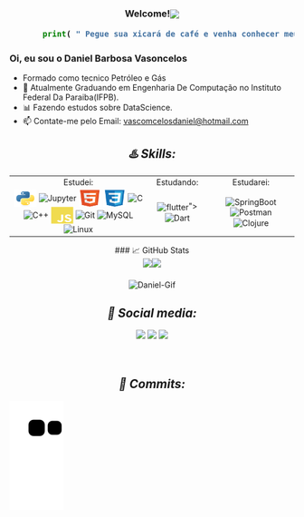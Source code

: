 <h3>
<p align="center">Welcome!<img align="center" src="https://pa1.narvii.com/6617/143a90ed417324ed052b981c2b7ee4878c8e1506_hq.gif" height="75px"/></p>
<div align="center"> 
  
  ```python
         print( " Pegue sua xicará de café e venha conhecer meu portfólio!! ♨️ " );
  ```

</div>

### Oi, eu sou o Daniel Barbosa Vasoncelos

-  Formado como tecnico Petróleo e Gás
- 🔭 Atualmente Graduando em Engenharia De Computação no Instituto Federal Da Paraiba(IFPB).
- 📊 Fazendo estudos sobre DataScience.
- 📫 Contate-me pelo Email: vascomcelosdaniel@hotmail.com


<h2 align="center"><i> ♨️ Skills: </i></h2>                         
<div align="center">
  <table>
     <tr>
        <td align="center">Estudei:</td>
        <td align="center">Estudando:</td>
        <td align="center">Estudarei:</td>
      </tr>
      <tr>
        <td align="center">             
          <img align="center"  title="Daniel_Python" alt="Python" height="30" width="40" src="https://raw.githubusercontent.com/devicons/devicon/master/icons/python/python-original.svg"> 
          <img align="center" title="Daniel_Jupyter" alt="Jupyter" height"30" width="35" src="https://cdn.jsdelivr.net/gh/devicons/devicon/icons/jupyter/jupyter-original-wordmark.svg">
          <img align="center" title="Daniel_HTML5" alt="HTML" height="30" width="40" src="https://raw.githubusercontent.com/devicons/devicon/master/icons/html5/html5-original.svg">
          <img align="center"  title="Daniel_CSS3" alt="CSS" height="30" width="40" src="https://raw.githubusercontent.com/devicons/devicon/master/icons/css3/css3-original.svg">
          <img align="center" title="Daniel_C" alt="C" height="30" width="40" src="https://cdn.jsdelivr.net/gh/devicons/devicon/icons/c/c-line.svg">
          <img align="center" title="Daniel_Cplusplus" alt="C++" height="30" width="40" src="https://brandslogos.com/wp-content/uploads/thumbs/c-logo-vector.svg">
          <img align="center" title="Daniel_JavaScript" alt="JS" height="30" width="40" src="https://raw.githubusercontent.com/devicons/devicon/master/icons/javascript/javascript-plain.svg">
          <img align="center" title="Daniel_Git" alt="Git" height="30" width="40" src="https://cdn.jsdelivr.net/gh/devicons/devicon/icons/git/git-original.svg">
          <img align="center" title="Daniel_MySQL" alt="MySQL" height="30" width="40" src="https://www.freepnglogos.com/uploads/logo-mysql-png/logo-mysql-mysql-logo-png-images-are-download-crazypng-21.png">
          <img align="center" title="Daniel_Linux" alt="Linux" height="30" width="40" src="https://cdn-icons-png.flaticon.com/512/6124/6124995.png"> 
        </td>  
      </td>
      <td align="center">
        <img align="center" title="Daniel_flutter" alt="flutter" height="30" width="40" src="
            <img src="https://cdn.jsdelivr.net/gh/devicons/devicon@latest/icons/flutter/flutter-original.svg" />">
        <img align="center" title="Daniel_Dart" alt="Dart" height="30" width="40" src="https://cdn.jsdelivr.net/gh/devicons/devicon/icons/dart/dart-original.svg">
      </td>   
      <td align="center">
       <img align="center" title="Daniel_SpringBoot" alt="SpringBoot" height="30" width="40" src="https://images.g2crowd.com/uploads/product/image/large_detail/large_detail_9d63a0ed04b871d3dacc8647b7f0927d/spring-boot.png">
       <img align="center" title="Daniel_Postman" alt="Postman" height="30" width="40" src="https://seeklogo.com/images/P/postman-logo-0087CA0D15-seeklogo.com.png">
       <img align="center" title="Daniel_Clojure" alt="Clojure" height="30" width="40" src="https://upload.wikimedia.org/wikipedia/commons/thumb/5/5d/Clojure_logo.svg/256px-Clojure_logo.svg.png">
    </td>
    </tr>
  </table>
</div>

<div align="center">
### &#x1f4c8; GitHub Stats <br>
<img height="170em" src="https://github-readme-stats.vercel.app/api?username=Dcorder123&show_icons=true&theme=merko&include_all_commits=true&count_private=true"/><img height="170em" src="https://github-readme-stats.vercel.app/api/top-langs/?username=Dcorder123&layout=compact&langs_count=7&theme=merko"/>
</div>
<br>
<div align="center">
  <img align="center" alt="Daniel-Gif" height="150" width="150" src="https://media.discordapp.net/attachments/882958483467307028/882958526837803274/ezgif.com-gif-maker.gif">
<h2 align="center"><i> 🌌 Social media: </i></h2> 
<a href="https://www.instagram.com/daniel_barbosa_vasconcelos/" target="_blank"><img src="https://img.shields.io/badge/-Instagram-%23E4405F?style=for-the-badge&logo=instagram&logoColor=white" target="_blank"></a>
  <a href = "vasconcelos.barbosa@academico.ifpb.edu.br"><img src="https://img.shields.io/badge/-Gmail-%23333?style=for-the-badge&logo=gmail&logoColor=white" target="_blank"></a>
  <a href="https://www.linkedin.com/in/daniel-barbosa-vasconcelos-7b097122b/" target="_blank"><img src="https://img.shields.io/badge/-LinkedIn-%230077B5?style=for-the-badge&logo=linkedin&logoColor=white" target="_blank"></a> 
</div>
<br>
<br>
<h2 align="center"><i> 🐍 Commits: </i></h2>   
  
![Snake animation](https://github.com/Dcorder123/Dcorder123/blob/output/github-contribution-grid-snake.svg)
